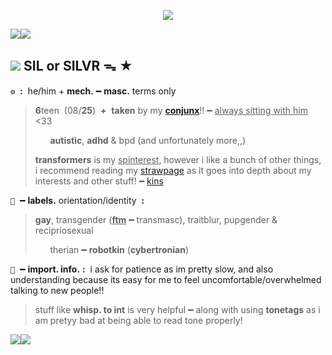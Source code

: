 <p align="center"><img src="https://woahaahahahhh.carrd.co/assets/images/image03.png?v=90db629d"</p>

![](https://wilardo.crd.co/assets/images/gallery21/82c9c79e.gif?v=b62e9456)![](https://wilardo.crd.co/assets/images/gallery21/82c9c79e.gif?v=b62e9456)
## ![](https://images-wixmp-ed30a86b8c4ca887773594c2.wixmp.com/f/16c85c5d-5e0c-4930-a3af-a015ce6d2dcc/dd7uzao-4e061387-b307-40fb-ae72-516342eea37c.gif?token=eyJ0eXAiOiJKV1QiLCJhbGciOiJIUzI1NiJ9.eyJzdWIiOiJ1cm46YXBwOjdlMGQxODg5ODIyNjQzNzNhNWYwZDQxNWVhMGQyNmUwIiwiaXNzIjoidXJuOmFwcDo3ZTBkMTg4OTgyMjY0MzczYTVmMGQ0MTVlYTBkMjZlMCIsIm9iaiI6W1t7InBhdGgiOiJcL2ZcLzE2Yzg1YzVkLTVlMGMtNDkzMC1hM2FmLWEwMTVjZTZkMmRjY1wvZGQ3dXphby00ZTA2MTM4Ny1iMzA3LTQwZmItYWU3Mi01MTYzNDJlZWEzN2MuZ2lmIn1dXSwiYXVkIjpbInVybjpzZXJ2aWNlOmZpbGUuZG93bmxvYWQiXX0.AIpCtz1skzLEgma7BLC0qffXL_oYPORbaM2DzjK4htc) ‎  **SIL** or SILVR ᯓ ★ ‎ 

 **`⚙️`** ‎ **:** ‎ he/‎him ‎+ **mech.** ━ **masc.**  terms only
> **6**teen ‎ (‎‎08/**25**) ‎ ***+*** ‎ **taken** by my [**conjunx**](https://www.patreon.com/gartssilly/about)!! ━ <ins>always sitting with him</ins> <33
>
>  ‎  ‎  ‎ ‎  ‎   ‎ **autistic**, **adhd** & bpd (and unfortunately more,,)
>
> ‎**transformers** is my <ins>spinterest</ins>, however i like a bunch of other things, i recommend reading my [strawpage](https://silvrfishie.straw.page) as it goes into depth about my interests and other stuff!  ━  [kins](https://silvrfishie.carrd.co/)

 **`🔩`** ‎ ━ **labels.** orientation/identity ‎ **:** ‎ 
 > **gay**, transgender (<ins>**ftm**</ins> ━ transmasc), traitblur, pupgender & recipriosexual
>
 >   ‎  ‎  ‎ ‎  ‎   ‎ therian ━ **robotkin** (**cybertronian**)

**`🔧`** ‎ ━ **import. info.** **:** ‎ i ask for patience as im pretty slow, and also understanding because its easy for me to feel uncomfortable/overwhelmed talking to new people!!
> stuff like **whisp. to int** is very helpful ━ along with using **tonetags** as i am pretyy bad at being able to read tone properly!



![](https://wilardo.crd.co/assets/images/gallery21/82c9c79e.gif?v=b62e9456)![](https://wilardo.crd.co/assets/images/gallery21/82c9c79e.gif?v=b62e9456)
